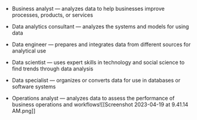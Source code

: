 -   Business analyst — analyzes data to help businesses improve processes, products, or services
    
-   Data analytics consultant — analyzes the systems and models for using data
    
-   Data engineer — prepares and integrates data from different sources for analytical use
    
-   Data scientist — uses expert skills in technology and social science to find trends through data analysis
    
-   Data specialist — organizes or converts data for use in databases or software systems
    
-   Operations analyst — analyzes data to assess the performance of business operations and workflows![[Screenshot 2023-04-19 at 9.41.14 AM.png]]